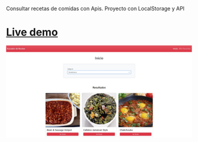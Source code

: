 Consultar recetas de comidas con Apis. Proyecto con LocalStorage y API
# [Live demo](https://developermdcm.github.io/recetascomidas-api/)
![Image](https://github.com/DeveloperMDCM/recetascomidas-api/blob/master/bg.jpg)
